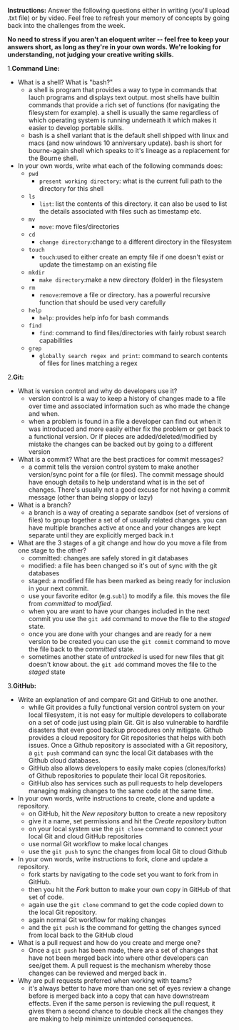 **Instructions:** Answer the following questions either in writing (you'll upload .txt file) or by video. Feel free to refresh your memory of concepts by going back into the challenges from the week.

**No need to stress if you aren't an eloquent writer -- feel free to keep your answers short, as long as they're in your own words. We're looking for understanding, not judging your creative writing skills.**

1.**Command Line:**
* What is a shell? What is "bash?"
    - a shell is program that provides a way to type in commands that lauch programs and displays text output. most shells have builtin commands that provide a rich set of functions (for navigating the filesystem for example). a shell is usually the same regardless of which operating system is running underneath it which makes it easier to develop portable skills.
    - bash is a shell variant that is the default shell shipped with linux and macs (and now windows 10 anniversary update). bash is short for bourne-again shell which speaks to it's lineage as a replacement for the Bourne shell.
* In your own words, write what each of the following commands does:
    * `pwd` 
        - `present working directory`: what is the current full path to the directory for this shell
    * `ls`
        - `list`: list the contents of this directory. it can also be used to list the details associated with files such as timestamp etc.
    * `mv`
        - `move`: move files/directories
    * `cd`
        - `change directory`:change to a different directory in the filesystem
    * `touch`
        - `touch`:used to either create an empty file if one doesn't exist or update the timestamp on an existing file
    * `mkdir`
        - `make directory`:make a new directory (folder) in the filesystem
    * `rm`
        - `remove`:remove a file or directory. has a powerful recursive function that should be used very carefully
    * `help`
        - `help`: provides help info for bash commands
    * `find`
        - `find`: command to find files/directories with fairly robust search capabilities
    * `grep`
        - `globally search regex and print`: command to search contents of files for lines matching a regex

2.**Git:**
* What is version control and why do developers use it?
    - version control is a way to keep a history of changes made to a file over time and associated information such as who made the change and when.
    - when a problem is found in a file a developer can find out when it was introduced and more easily either fix the problem or get back to a functional version. Or if pieces are added/deleted/modified by mistake the changes can be backed out by going to a different version
* What is a commit? What are the best practices for commit messages?
    - a commit tells the version control system to make another version/sync point for a file (or files). The commit message should have enough details to help understand what is in the set of changes. There's usually not a good excuse for not having a commit message (other than being sloppy or lazy)
* What is a branch?
    - a branch is a way of creating a separate sandbox (set of versions of files) to group together a set of of usually related changes. you can have multiple branches active at once and your changes are kept separate until they are explicitly merged back in.t
* What are the 3 stages of a git change and how do you move a file from one stage to the other? 
    -   committed: changes are safely stored in git databases
    -   modified: a file has been changed so it's out of sync with the git databases
    -   staged: a modified file has been marked as being ready for inclusion in your next commit.
    -   use your favorite editor (e.g.`subl`) to modify a file. this moves the file from *committed* to *modified*.
    -   when you are want to have your changes included in the next commit you use the `git add` command to move the file to the *staged* state.
    -   once you are done with your changes and are ready for a new version to be created you can use the `git commit` command to move the file back to the *committed* state.
    -   sometimes another state of *untracked* is used for new files that git doesn't know about. the `git add` command moves the file to the *staged* state

3.**GitHub:**
* Write an explanation of and compare Git and GitHub to one another.
    - while Git provides a fully functional version control system on your local filesystem, it is not easy for multiple developers to collaborate on a set of code just using plain Git. Git is also vulnerable to hardfile disasters that even good backup procedures only mitigate. Github provides a cloud repository for Git repositories that helps with both issues. Once a Github repository is associated with a Git repository, a `git push` command can sync the local Git databases with the Github cloud databases.
    - GitHub also allows developers to easily make copies (clones/forks) of Github repositories to populate their local Git repositories. 
    - GitHub also has services such as pull requests to help developers managing making changes to the same code at the same time.
* In your own words, write instructions to create, clone and update a repository.
    - on GitHub, hit the *New repository* button to create a new repository
    - give it a name, set permissions and hit the *Create repository* button
    - on your local system use the `git clone` command to connect your local Git and cloud GitHub repositories
    - use normal Git workflow to make local changes
    - use the `git push` to sync the changes from local Git to cloud Github
* In your own words, write instructions to fork, clone and update a repository.
    - fork starts by navigating to the code set you want to fork from in GitHub.
    - then you hit the *Fork* button to make your own copy in GitHub of that set of code.
    - again use the `git clone` command to get the code copied down to the local Git repository.
    - again normal Git workflow for making changes
    - and the `git push` is the command for getting the changes synced from local back to the GitHub cloud
* What is a pull request and how do you create and merge one?
    - Once a `git push` has been made, there are a set of changes that have not been merged back into where other developers can see/get them. A pull request is the mechanism whereby those changes can be reviewed and merged back in. 
* Why are pull requests preferred when working with teams?
    - it's always better to have more than one set of eyes review a change before is merged back into a copy that can have downstream effects. Even if the same person is reviewing the pull request, it gives them a second chance to double check all the changes they are making to help minimize unintended consequences.